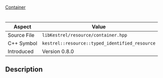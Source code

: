 [Container](index.md)
# 
| Aspect | Value |
| --- | --- |
| Source File | `libKestrel/resource/container.hpp` |
| C++ Symbol | `kestrel::resource::typed_identified_resource` |
| Introduced | Version 0.8.0 |
## Description
